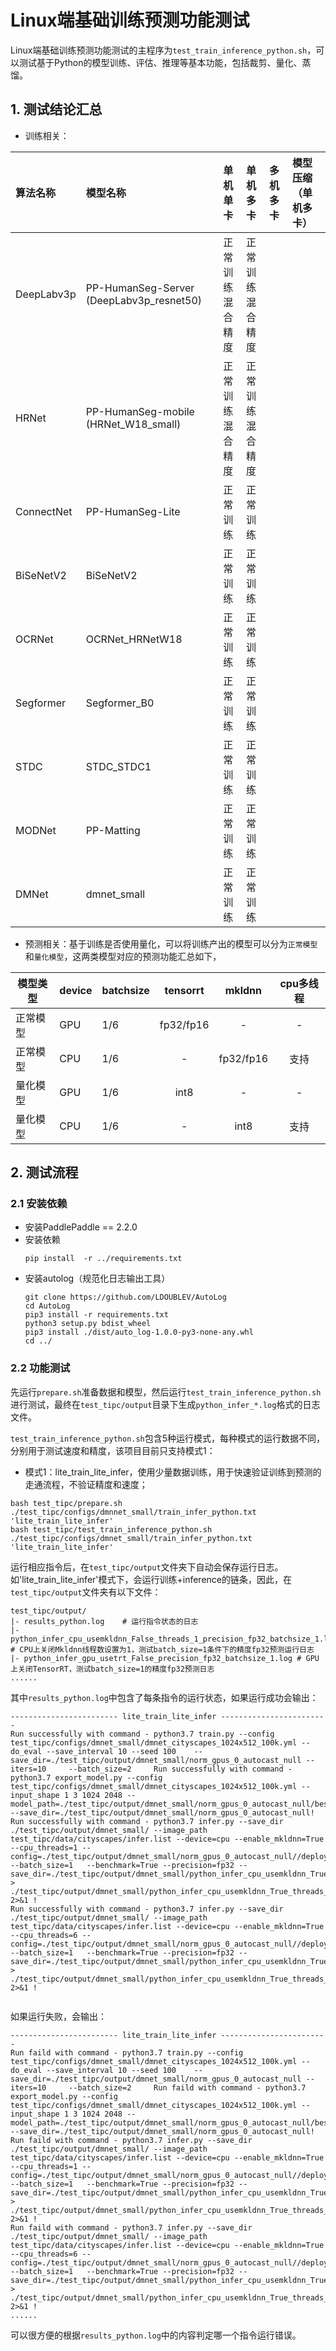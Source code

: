 # Linux端基础训练预测功能测试

Linux端基础训练预测功能测试的主程序为`test_train_inference_python.sh`，可以测试基于Python的模型训练、评估、推理等基本功能，包括裁剪、量化、蒸馏。

## 1. 测试结论汇总

- 训练相关：

| 算法名称 | 模型名称 | 单机单卡 | 单机多卡 | 多机多卡 | 模型压缩（单机多卡） |
|  :----  |   :----  |    :----  |  :----   |  :----   |  :----   |
| DeepLabv3p     |PP-HumanSeg-Server (DeepLabv3p_resnet50)| 正常训练 <br> 混合精度 | 正常训练 <br> 混合精度 |  |  |
|  HRNet     |PP-HumanSeg-mobile (HRNet_W18_small)  |  正常训练 <br> 混合精度 | 正常训练 <br> 混合精度 |  |  |
| ConnectNet | PP-HumanSeg-Lite| 正常训练  | 正常训练  |  |  |
| BiSeNetV2 | BiSeNetV2 | 正常训练  | 正常训练  |  |  |
| OCRNet | OCRNet_HRNetW18 | 正常训练  | 正常训练  |  |  |
| Segformer | Segformer_B0 | 正常训练  | 正常训练  |  |  |
| STDC | STDC_STDC1 | 正常训练  | 正常训练  |  |  |
| MODNet | PP-Matting | 正常训练  | 正常训练  |  |  |
| DMNet | dmnet_small | 正常训练  | 正常训练  |  |  |


- 预测相关：基于训练是否使用量化，可以将训练产出的模型可以分为`正常模型`和`量化模型`，这两类模型对应的预测功能汇总如下，

| 模型类型 |device | batchsize | tensorrt | mkldnn | cpu多线程 |
|  ----   |  ---- |   ----   |  :----:  |   :----:   |  :----:  |
| 正常模型 | GPU | 1/6 | fp32/fp16 | - | - |
| 正常模型 | CPU | 1/6 | - | fp32/fp16 | 支持 |
| 量化模型 | GPU | 1/6 | int8 | - | - |
| 量化模型 | CPU | 1/6 | - | int8 | 支持 |

## 2. 测试流程


### 2.1 安装依赖
- 安装PaddlePaddle == 2.2.0
- 安装依赖
    ```
    pip install  -r ../requirements.txt
    ```
- 安装autolog（规范化日志输出工具）
    ```
    git clone https://github.com/LDOUBLEV/AutoLog
    cd AutoLog
    pip3 install -r requirements.txt
    python3 setup.py bdist_wheel
    pip3 install ./dist/auto_log-1.0.0-py3-none-any.whl
    cd ../
    ```


### 2.2 功能测试
先运行`prepare.sh`准备数据和模型，然后运行`test_train_inference_python.sh`进行测试，最终在```test_tipc/output```目录下生成`python_infer_*.log`格式的日志文件。


`test_train_inference_python.sh`包含5种运行模式，每种模式的运行数据不同，分别用于测试速度和精度，该项目目前只支持模式1：

- 模式1：lite_train_lite_infer，使用少量数据训练，用于快速验证训练到预测的走通流程，不验证精度和速度；
```shell
bash test_tipc/prepare.sh ./test_tipc/configs/dmnnet_small/train_infer_python.txt 'lite_train_lite_infer'
bash test_tipc/test_train_inference_python.sh ./test_tipc/configs/dmnet_small/train_infer_python.txt 'lite_train_lite_infer'
```

运行相应指令后，在`test_tipc/output`文件夹下自动会保存运行日志。如'lite_train_lite_infer'模式下，会运行训练+inference的链条，因此，在`test_tipc/output`文件夹有以下文件：
```
test_tipc/output/
|- results_python.log    # 运行指令状态的日志
|- python_infer_cpu_usemkldnn_False_threads_1_precision_fp32_batchsize_1.log  # CPU上关闭Mkldnn线程数设置为1，测试batch_size=1条件下的精度fp32预测运行日志
|- python_infer_gpu_usetrt_False_precision_fp32_batchsize_1.log # GPU上关闭TensorRT，测试batch_size=1的精度fp32预测日志
......
```

其中`results_python.log`中包含了每条指令的运行状态，如果运行成功会输出：
```
------------------------ lite_train_lite_infer ------------------------
Run successfully with command - python3.7 train.py --config test_tipc/configs/dmnet_small/dmnet_cityscapes_1024x512_100k.yml --do_eval --save_interval 10 --seed 100    --save_dir=./test_tipc/output/dmnet_small/norm_gpus_0_autocast_null --iters=10     --batch_size=2     Run successfully with command - python3.7 export_model.py --config test_tipc/configs/dmnet_small/dmnet_cityscapes_1024x512_100k.yml --input_shape 1 3 1024 2048 --model_path=./test_tipc/output/dmnet_small/norm_gpus_0_autocast_null/best_model/model.pdparams --save_dir=./test_tipc/output/dmnet_small/norm_gpus_0_autocast_null!
Run successfully with command - python3.7 infer.py --save_dir ./test_tipc/output/dmnet_small/ --image_path test_tipc/data/cityscapes/infer.list --device=cpu --enable_mkldnn=True --cpu_threads=1 --config=./test_tipc/output/dmnet_small/norm_gpus_0_autocast_null//deploy.yaml --batch_size=1   --benchmark=True --precision=fp32 --save_dir=./test_tipc/output/dmnet_small/python_infer_cpu_usemkldnn_True_threads_1_precision_fp32_batchsize_1_results   > ./test_tipc/output/dmnet_small/python_infer_cpu_usemkldnn_True_threads_1_precision_fp32_batchsize_1.log 2>&1 !
Run successfully with command - python3.7 infer.py --save_dir ./test_tipc/output/dmnet_small/ --image_path test_tipc/data/cityscapes/infer.list --device=cpu --enable_mkldnn=True --cpu_threads=6 --config=./test_tipc/output/dmnet_small/norm_gpus_0_autocast_null//deploy.yaml --batch_size=1   --benchmark=True --precision=fp32 --save_dir=./test_tipc/output/dmnet_small/python_infer_cpu_usemkldnn_True_threads_6_precision_fp32_batchsize_1_results   > ./test_tipc/output/dmnet_small/python_infer_cpu_usemkldnn_True_threads_6_precision_fp32_batchsize_1.log 2>&1 !


```
如果运行失败，会输出：
```
------------------------ lite_train_lite_infer ------------------------
Run faild with command - python3.7 train.py --config test_tipc/configs/dmnet_small/dmnet_cityscapes_1024x512_100k.yml --do_eval --save_interval 10 --seed 100    --save_dir=./test_tipc/output/dmnet_small/norm_gpus_0_autocast_null --iters=10     --batch_size=2     Run faild with command - python3.7 export_model.py --config test_tipc/configs/dmnet_small/dmnet_cityscapes_1024x512_100k.yml --input_shape 1 3 1024 2048 --model_path=./test_tipc/output/dmnet_small/norm_gpus_0_autocast_null/best_model/model.pdparams --save_dir=./test_tipc/output/dmnet_small/norm_gpus_0_autocast_null!
Run faild with command - python3.7 infer.py --save_dir ./test_tipc/output/dmnet_small/ --image_path test_tipc/data/cityscapes/infer.list --device=cpu --enable_mkldnn=True --cpu_threads=1 --config=./test_tipc/output/dmnet_small/norm_gpus_0_autocast_null//deploy.yaml --batch_size=1   --benchmark=True --precision=fp32 --save_dir=./test_tipc/output/dmnet_small/python_infer_cpu_usemkldnn_True_threads_1_precision_fp32_batchsize_1_results   > ./test_tipc/output/dmnet_small/python_infer_cpu_usemkldnn_True_threads_1_precision_fp32_batchsize_1.log 2>&1 !
Run faild with command - python3.7 infer.py --save_dir ./test_tipc/output/dmnet_small/ --image_path test_tipc/data/cityscapes/infer.list --device=cpu --enable_mkldnn=True --cpu_threads=6 --config=./test_tipc/output/dmnet_small/norm_gpus_0_autocast_null//deploy.yaml --batch_size=1   --benchmark=True --precision=fp32 --save_dir=./test_tipc/output/dmnet_small/python_infer_cpu_usemkldnn_True_threads_6_precision_fp32_batchsize_1_results   > ./test_tipc/output/dmnet_small/python_infer_cpu_usemkldnn_True_threads_6_precision_fp32_batchsize_1.log 2>&1 !
......
```
可以很方便的根据`results_python.log`中的内容判定哪一个指令运行错误。
